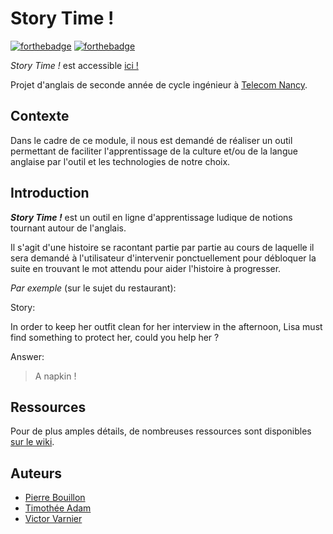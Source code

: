 # Story Time !

[![forthebadge](https://forthebadge.com/images/badges/built-with-love.svg)](http://pierre.bouillon.gl-pages.telecomnancy.univ-lorraine.fr/anglais-a2/)
[![forthebadge](https://forthebadge.com/images/badges/makes-people-smile.svg)](http://pierre.bouillon.gl-pages.telecomnancy.univ-lorraine.fr/anglais-a2/)  

_Story Time !_ est accessible [ici !](http://pierre.bouillon.gl-pages.telecomnancy.univ-lorraine.fr/anglais-a2/)

Projet d'anglais de seconde année de cycle ingénieur à [Telecom Nancy](https://telecomnancy.univ-lorraine.fr/).

## Contexte

Dans le cadre de ce module, il nous est demandé de réaliser un outil permettant de faciliter l'apprentissage
de la culture et/ou de la langue anglaise par l'outil et les technologies de notre choix.

## Introduction

**_Story Time !_** est un outil en ligne d'apprentissage ludique de notions tournant autour de l'anglais.  

Il s'agit d'une histoire se racontant partie par partie au cours de laquelle il sera demandé à l'utilisateur
d'intervenir ponctuellement pour débloquer la suite en trouvant le mot attendu pour aider l'histoire à 
progresser.

_Par exemple_ (sur le sujet du restaurant):

Story:

>>>
In order to keep her outfit clean for her interview in the afternoon, Lisa must find
something to protect her, could you help her ?
>>>

Answer:

> A napkin !

## Ressources

Pour de plus amples détails, de nombreuses ressources sont disponibles [sur le wiki](https://gitlab.telecomnancy.univ-lorraine.fr/Pierre.Bouillon/anglais-a2/wikis/home).

## Auteurs

- [Pierre Bouillon](https://pbouillon.github.io/)
- [Timothée Adam](https://www.linkedin.com/in/timoth%C3%A9e-adam-883b4414b/)
- [Victor Varnier](https://www.linkedin.com/in/victor-varnier-a87b03133/)
